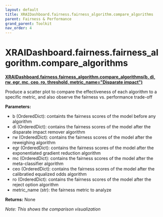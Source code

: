 ```yaml
---
layout: default
title: XRAIDashboard.fairness.fairness_algorithm.compare_algorithms
parent: Fairness & Performance
grand_parent: Toolkit
nav_order: 4
---
```


# XRAIDashboard.fairness.fairness_algorithm.compare_algorithms
**[XRAIDashboard.fairness.fairness_algorithm.compare_algorithms(b, di, rw, egr, mc, ceo, ro, threshold, metric_name="Disparate impact")](https://github.com/gaberamolete/XRAIDashboard/blob/main/fairness/fairness_algorithm.py)**


Produce a scatter plot to compare the effectiveness of each algorithm to a specific metric, and also observe the fairness vs. performance trade-off


**Parameters:**
- b (OrderedDict): containts the fairness scores of the model before any algorithm
- di (OrderedDict): contains the fairness scores of the model after the disparate impact remover algorithm
- rw (OrderedDict): contains the fairness scores of the model after the reweighing algorithm
- egr (OrderedDict): contains the fairness scores of the model after the exponentiated gradient reduction algorithm
- mc (OrderedDict): contains the fairness scores of the model after the meta-classifier algorithm
- ceo (OrderedDict): contains the fairness scores of the model after the calibratied equalized odds algorithm
- ro (OrderedDict): contains the fairness scores of the model after the reject option algorithm
- metric_name (str): the fairness metric to analyze

**Returns:**
None

*Note: This shows the comparison visualization*